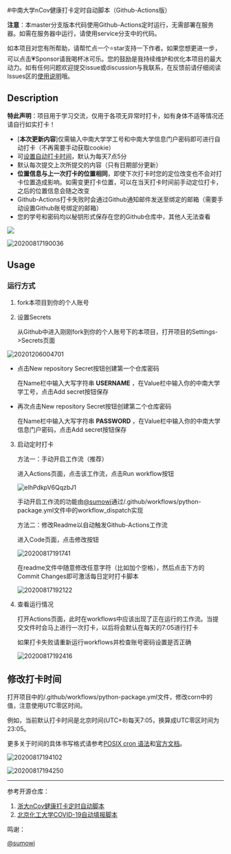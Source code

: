 #中南大学nCov健康打卡定时自动脚本（Github-Actions版） 

**注意**：本master分支版本代码使用Github-Actions定时运行，无需部署在服务器。如需在服务器中运行，请使用service分支中的代码。

如本项目对您有所帮助，请帮忙点一个⭐star支持一下作者。如果您想更进一步，可以点击💗Sponsor请我喝杯冰可乐。您的鼓励是我持续维护和优化本项目的最大动力。如有任何问题欢迎提交issue或discussion与我联系，在反馈前请仔细阅读Issues区的[使用说明](https://github.com/lxy764139720/Auto_Attendance/issues/13)哦。

##  Description

**特此声明**：项目用于学习交流，仅用于各项无异常时打卡，如有身体不适等情况还请自行如实打卡！

* [**本次更新内容**]仅需输入中南大学学工号和中南大学信息门户密码即可进行自动打卡（不再需要手动获取cookie）
* 可[设置自动打卡时间](#dksj)，默认为每天7点5分
* 默认每次提交上次所提交的内容（只有日期部分更新）
* **位置信息与上一次打卡的位置相同**，即使下次打卡时您的定位改变也不会对打卡位置造成影响。如需变更打卡位置，可以在当天打卡时间前手动定位打卡，之后的位置信息会随之改变
* Github-Actions打卡失败时会通过Github通知邮件发送至绑定的邮箱（需要手动设置Github账号绑定的邮箱）
* 您的学号和密码均以秘钥形式保存在您的Github仓库中，其他人无法查看

![](https://i.loli.net/2020/12/06/qG5X4pUNYyTDaCz.png)

![20200817190036](https://i.loli.net/2020/12/06/e5zZgs6BFDN3IUA.png)

## Usage

### 运行方式

1. fork本项目到你的个人账号
   
2. 设置Secrets

    从Github中进入刚刚fork到你的个人账号下的本项目，打开项目的Settings->Secrets页面
    

![20201206004701](https://i.loli.net/2020/12/06/cegmk76uprEvHU5.png)

* 点击New repository Secret按钮创建第一个仓库密码

  在Name栏中输入大写字符串 **USERNAME** ，在Value栏中输入你的中南大学学工号，点击Add secret按钮保存

* 再次点击New repository Secret按钮创建第二个仓库密码

  在Name栏中输入大写字符串 **PASSWORD** ，在Value栏中输入你的中南大学信息门户密码，点击Add secret按钮保存

3. 启动定时打卡

    方法一：手动开启工作流（推荐）

    进入Actions页面，点击该工作流，点击Run workflow按钮

    ![eIhPdkpV6QqzbJ1](https://i.loli.net/2020/12/06/eIhPdkpV6QqzbJ1.png)

    手动开启工作流的功能由[@sumowi](https://github.com/sumowi)通过/.github/workflows/python-package.yml文件中的workflow_dispatch实现

    方法二：修改Readme以自动触发Github-Actions工作流

    进入Code页面，点击修改按钮

    ![20200817191741](https://i.loli.net/2020/12/06/DHy13dsNSxrchVz.png)

    在readme文件中随意修改任意字符（比如加个空格），然后点击下方的Commit Changes即可激活每日定时打卡脚本

    ![20200817192122](https://i.loli.net/2020/12/06/1W6x2wIBOTCVl7K.png)

4. 查看运行情况

    打开Actions页面，此时在workflows中应该出现了正在运行的工作流。当提交文件时会马上进行一次打卡，以后将会默认在每天的7:05进行打卡

    如果打卡失败请重新运行workflows并检查账号密码设置是否正确
    
    ![20200817192416](https://i.loli.net/2020/12/06/P31tu5einhLpArk.png)

## <span id="dksj">修改打卡时间</span>

打开项目中的/.github/workflows/python-package.yml文件，修改corn中的值，注意使用UTC零区时间。

例如，当前默认打卡时间是北京时间(UTC+8)每天7:05，换算成UTC零区时间为23:05。

更多关于时间的具体书写格式请参考[POSIX cron 语法](https://crontab.guru/)和[官方文档](https://docs.github.com/cn/actions/reference/events-that-trigger-workflows#)。

![20200817194102](https://i.loli.net/2020/12/06/zqXQvYCJwfrN3Pc.png)

![20200817194250](https://i.loli.net/2020/12/06/oRjts1Yy5NV9TI8.png)

---
参考开源仓库：

1. [浙大nCov健康打卡定时自动脚本](https://github.com/Tishacy/ZJU-nCov-Hitcarder)
2. [北京化工大学COVID-19自动填报脚本](https://github.com/W0n9/BUCT_nCoV_Report)

鸣谢：

[@sumowi](https://github.com/sumowi)

